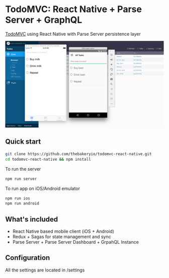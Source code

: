# TodoMVC: React Native + Parse Server + GraphQL  

[TodoMVC](http://todomvc.com/) using React Native with Parse Server persistence layer

![React Native TodosMVC](.github/todomvc.png)

## Quick start


```sh
git clone https://github.com/thebakeryio/todomvc-react-native.git
cd todomvc-react-native && npm install
```

To run the server

```sh
npm run server
```

To run app on iOS/Android emulator

```sh
npm run ios
npm run android
```

## What's included

- React Native based mobile client (iOS + Android)
- Redux + Sagas for state management and sync
- Parse Server + Parse Server Dashboard + GrpahQL Instance

## Configuration

All the settings are located in /settings
